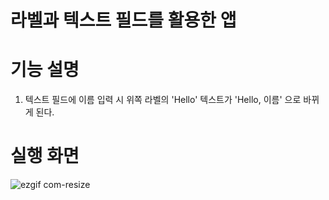 # 라벨과 텍스트 필드를 활용한 앱

# 기능 설명
1. 텍스트 필드에 이름 입력 시 위쪽 라벨의 'Hello' 텍스트가 'Hello, 이름' 으로 바뀌게 된다.

# 실행 화면

![ezgif com-resize](https://github.com/taeyoonL/xcode_test_1/assets/132141316/ba9c7529-1ff7-4c05-b0d2-db33785cfa5b)

